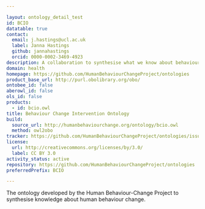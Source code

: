 ```yaml
---

layout: ontology_detail_test
id: BCIO
datatable: true
contact:
  email: j.hastings@ucl.ac.uk
  label: Janna Hastings
  github: jannahastings
  orcid: 0000-0002-3469-4923
description: A collaboration to synthesise what we know about behaviour change.
domain: health
homepage: https://github.com/HumanBehaviourChangeProject/ontologies
product_base_url: http://purl.obolibrary.org/obo/
ontobee_id: false
aberowl_id: false
ols_id: false
products:
  - id: bcio.owl
title: Behaviour Change Intervention Ontology
build:
  source_url: http://humanbehaviourchange.org/ontology/bcio.owl
  method: owl2obo
tracker: https://github.com/HumanBehaviourChangeProject/ontologies/issues
license:
  url: http://creativecommons.org/licenses/by/3.0/
  label: CC BY 3.0
activity_status: active
repository: https://github.com/HumanBehaviourChangeProject/ontologies
preferredPrefix: BCIO

---
```


The ontology developed by the Human Behaviour-Change Project to synthesise knowledge about human behaviour change. 
